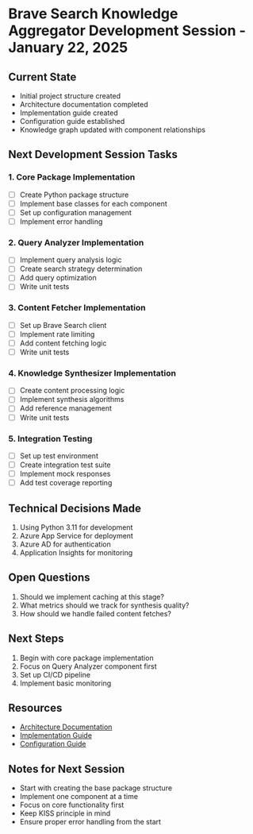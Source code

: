 # Brave Search Knowledge Aggregator Development Session - January 22, 2025

## Current State
- Initial project structure created
- Architecture documentation completed
- Implementation guide created
- Configuration guide established
- Knowledge graph updated with component relationships

## Next Development Session Tasks

### 1. Core Package Implementation
- [ ] Create Python package structure
- [ ] Implement base classes for each component
- [ ] Set up configuration management
- [ ] Implement error handling

### 2. Query Analyzer Implementation
- [ ] Implement query analysis logic
- [ ] Create search strategy determination
- [ ] Add query optimization
- [ ] Write unit tests

### 3. Content Fetcher Implementation
- [ ] Set up Brave Search client
- [ ] Implement rate limiting
- [ ] Add content fetching logic
- [ ] Write unit tests

### 4. Knowledge Synthesizer Implementation
- [ ] Create content processing logic
- [ ] Implement synthesis algorithms
- [ ] Add reference management
- [ ] Write unit tests

### 5. Integration Testing
- [ ] Set up test environment
- [ ] Create integration test suite
- [ ] Implement mock responses
- [ ] Add test coverage reporting

## Technical Decisions Made
1. Using Python 3.11 for development
2. Azure App Service for deployment
3. Azure AD for authentication
4. Application Insights for monitoring

## Open Questions
1. Should we implement caching at this stage?
2. What metrics should we track for synthesis quality?
3. How should we handle failed content fetches?

## Next Steps
1. Begin with core package implementation
2. Focus on Query Analyzer component first
3. Set up CI/CD pipeline
4. Implement basic monitoring

## Resources
- [Architecture Documentation](../knowledge-aggregator/architecture.md)
- [Implementation Guide](../knowledge-aggregator/implementation.md)
- [Configuration Guide](../knowledge-aggregator/configuration.md)

## Notes for Next Session
- Start with creating the base package structure
- Implement one component at a time
- Focus on core functionality first
- Keep KISS principle in mind
- Ensure proper error handling from the start
